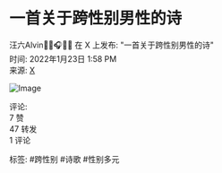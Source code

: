 # 一首关于跨性别男性的诗

汪六Alvin🏳‍⚧️🎧💙🤍 在 X 上发布: "一首关于跨性别男性的诗"  
时间: 2022年1月23日 1:58 PM  
来源: [X](https://x.com)  

![Image](https://pbs.twimg.com/media/FJyrfMuVQAAypgv?format=jpg&name=large)

评论:  
7 赞  
47 转发  
1 评论  

标签: #跨性别 #诗歌 #性别多元